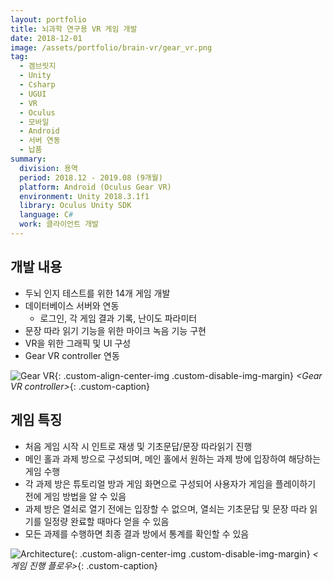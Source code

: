 ```yaml
---
layout: portfolio
title: 뇌과학 연구용 VR 게임 개발
date: 2018-12-01
image: /assets/portfolio/brain-vr/gear_vr.png
tag:
  - 겜브릿지
  - Unity
  - Csharp
  - UGUI
  - VR
  - Oculus
  - 모바일
  - Android
  - 서버 연동
  - 납품
summary:
  division: 용역
  period: 2018.12 - 2019.08 (9개월)
  platform: Android (Oculus Gear VR)
  environment: Unity 2018.3.1f1
  library: Oculus Unity SDK
  language: C#
  work: 클라이언트 개발
---
```


## 개발 내용

* 두뇌 인지 테스트를 위한 14개 게임 개발
* 데이터베이스 서버와 연동
  * 로그인, 각 게임 결과 기록, 난이도 파라미터
* 문장 따라 읽기 기능을 위한 마이크 녹음 기능 구현
* VR을 위한 그래픽 및 UI 구성
* Gear VR controller 연동

![Gear VR]({{site.baseurl}}/assets/portfolio/brain-vr/gear_vr.png){: .custom-align-center-img .custom-disable-img-margin}
*\<Gear VR controller\>*{: .custom-caption}

## 게임 특징

* 처음 게임 시작 시 인트로 재생 및 기초문답/문장 따라읽기 진행
* 메인 홀과 과제 방으로 구성되며, 메인 홀에서 원하는 과제 방에 입장하여 해당하는 게임 수행
* 각 과제 방은 튜토리얼 방과 게임 화면으로 구성되어 사용자가 게임을 플레이하기 전에 게임 방법을 알 수 있음
* 과제 방은 열쇠로 열기 전에는 입장할 수 없으며, 열쇠는 기초문답 및 문장 따라 읽기를 일정량 완료할 때마다 얻을 수 있음
* 모든 과제를 수행하면 최종 결과 방에서 통계를 확인할 수 있음

![Architecture]({{site.baseurl}}/assets/portfolio/brain-vr/architecture.png){: .custom-align-center-img .custom-disable-img-margin}
*\<게임 진행 플로우\>*{: .custom-caption}
